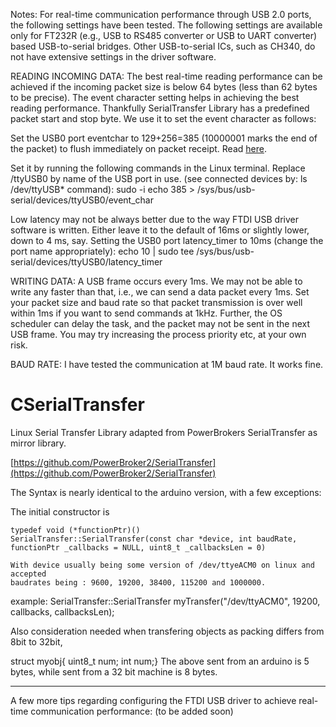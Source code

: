 Notes:
For real-time communication performance through USB 2.0 ports, the following settings have been tested. The following settings are available only for FT232R (e.g., USB to RS485 converter or USB to UART converter) based USB-to-serial bridges. Other USB-to-serial ICs, such as CH340, do not have extensive settings in the driver software.

READING INCOMING DATA:
The best real-time reading performance can be achieved if the incoming packet size is below 64 bytes (less than 62 bytes to be precise). The event character setting helps in achieving the best reading performance. Thankfully SerialTransfer Library has a predefined packet start and stop byte. We use it to set the event character as follows:

Set the USB0 port eventchar to 129+256=385 (10000001 marks the end of the packet) to flush immediately on packet receipt. Read [here](https://superuser.com/questions/411616/how-to-enable-and-set-event-characters-for-ftdi-drivers).

Set it by running the following commands in the Linux terminal. Replace /ttyUSB0 by name of the USB port in use. (see connected devices by: ls /dev/ttyUSB* command):
sudo -i
echo 385 > /sys/bus/usb-serial/devices/ttyUSB0/event_char

Low latency may not be always better due to the way FTDI USB driver software is written. Either leave it to the default of 16ms or slightly lower, down to 4 ms, say.
Setting the USB0 port latency_timer to 10ms (change the port name appropriately):
echo 10 | sudo tee /sys/bus/usb-serial/devices/ttyUSB0/latency_timer

WRITING DATA:
A USB frame occurs every 1ms. We may not be able to write any faster than that, i.e., we can send a data packet every 1ms. Set your packet size and baud rate so that packet transmission is over well within 1ms if you want to send commands at 1kHz. Further, the OS scheduler can delay the task, and the packet may not be sent in the next USB frame. You may try increasing the process priority etc, at your own risk.

BAUD RATE:
I have tested the communication at 1M baud rate. It works fine.

# CSerialTransfer
Linux Serial Transfer Library adapted from PowerBrokers SerialTransfer as mirror library.

[https://github.com/PowerBroker2/SerialTransfer](https://github.com/PowerBroker2/SerialTransfer)

The Syntax is nearly identical to the arduino version, with a few exceptions:

  The initial constructor is
  
    typedef void (*functionPtr)()
    SerialTransfer::SerialTransfer(const char *device, int baudRate, functionPtr _callbacks = NULL, uint8_t _callbacksLen = 0) 
    
    With device usually being some version of /dev/ttyeACM0 on linux and accepted
    baudrates being : 9600, 19200, 38400, 115200 and 1000000.
    
example:
  SerialTransfer::SerialTransfer myTransfer("/dev/ttyACM0", 19200, callbacks, callbacksLen);
  
  Also consideration needed when transfering objects as packing differs from 8bit to 32bit, 
  
  struct myobj{
    uint8_t num;
    int num;}
   The above sent from an arduino is 5 bytes, while sent from a 32 bit machine is 8 bytes.
   
  __________________
  A few more tips regarding configuring the FTDI USB driver to achieve real-time communication performance:
  (to be added soon)
  
